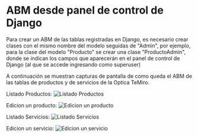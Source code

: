 
# ABM desde panel de control de Django

Para crear un ABM de las tablas registradas en Django, es necesario crear clases con el mismo nombre del modelo seguidas de "Admin", por ejemplo, para la clase del modelo "Producto" se crear una clase "ProductoAdmin", donde se indican los campos que aparecerán en el panel de control de Django (al que se accede ingresando como superuser)

A continuación se muestran capturas de pantalla de como queda el ABM de las tablas de productos y de servicios de la Optica TeMiro.

Listado Productos:
![Listado Productos](https://i.postimg.cc/4xdTz1w5/Screenshot-20230519-163407.png)

Edicion un producto:
![Edicion un producto](https://i.postimg.cc/VkVP4bVc/Screenshot-20230519-163419.png)

Listado Servicios:
![Listado Servicios](https://i.postimg.cc/0NKR42TK/Screenshot-20230519-163432.png)

Edicion un servicio:
![Edicion un servicio](https://i.postimg.cc/C1yTpp0P/Screenshot-20230519-163441.png)
